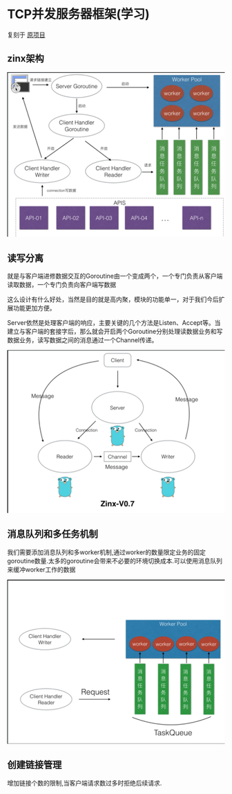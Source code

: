 # TCP并发服务器框架(学习)

复刻于 <a href="https://github.com/aceld/zinx">原项目</a>

## zinx架构

![img.png](img/zinx架构.png)

## 读写分离

就是与客户端进修数据交互的Goroutine由一个变成两个，一个专门负责从客户端读取数据，一个专门负责向客户端写数据

这么设计有什么好处，当然是目的就是高内聚，模块的功能单一，对于我们今后扩展功能更加方便。

Server依然是处理客户端的响应，主要关键的几个方法是Listen、Accept等。当建立与客户端的套接字后，那么就会开启两个Goroutine分别处理读数据业务和写数据业务，读写数据之间的消息通过一个Channel传递。

![读写分离](img/读写分离.png)

## 消息队列和多任务机制

我们需要添加消息队列和多worker机制,通过worker的数量限定业务的固定goroutine数量.太多的goroutine会带来不必要的环境切换成本.可以使用消息队列来缓冲worker工作的数据

![工作池和消息队列](img/工作池和消息队列.png)

## 创建链接管理

增加链接个数的限制,当客户端请求数过多时拒绝后续请求.
